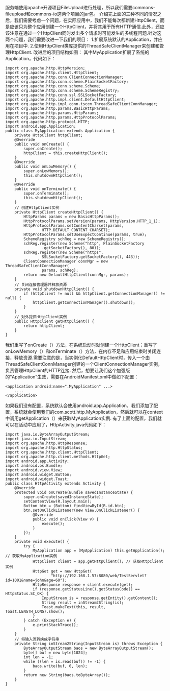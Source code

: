 服务端使用apache开源项目FileUpload进行处理，所以我们需要commons-fileupload和commons-io这两个项目的jar包。
介绍完上面的三种不同的情况之后，我们需要考虑一个问题，在实际应用中，我们不能每次都新建HttpClient，而是应该只为整个应用创建一个HttpClient，并将其用于所有HTTP通信.此外，还应该注意在通过一个HttpClient同时发出多个请求时可能发生的多线程问题.针对这两个问题，我们需要改进一下我们的项目：
1.扩展系统默认的Application，并应用在项目中.
2.使用HttpClient类库提供的ThreadSafeClientManager来创建和管理HttpClient.
改进后的项目结构如图：
其中MyApplication扩展了系统的Application，代码如下：
```  
import org.apache.http.HttpVersion;
import org.apache.http.client.HttpClient;
import org.apache.http.conn.ClientConnectionManager;
import org.apache.http.conn.scheme.PlainSocketFactory;
import org.apache.http.conn.scheme.Scheme;
import org.apache.http.conn.scheme.SchemeRegistry;
import org.apache.http.conn.ssl.SSLSocketFactory;
import org.apache.http.impl.client.DefaultHttpClient;
import org.apache.http.impl.conn.tsccm.ThreadSafeClientConnManager;
import org.apache.http.params.BasicHttpParams;
import org.apache.http.params.HttpParams;
import org.apache.http.params.HttpProtocolParams;
import org.apache.http.protocol.HTTP;
import android.app.Application;
public class MyApplication extends Application {
	private HttpClient httpClient;
	@Override
	public void onCreate() {
		super.onCreate();
		httpClient = this.createHttpClient();
	}
	@Override
	public void onLowMemory() {
		super.onLowMemory();
		this.shutdownHttpClient();
	}
	@Override
	public void onTerminate() {
		super.onTerminate();
		this.shutdownHttpClient();
	}
	// 创建HttpClient实例
	private HttpClient createHttpClient() {
		HttpParams params = new BasicHttpParams();
		HttpProtocolParams.setVersion(params, HttpVersion.HTTP_1_1);
		HttpProtocolParams.setContentCharset(params,
				HTTP.DEFAULT_CONTENT_CHARSET);
		HttpProtocolParams.setUseExpectContinue(params, true);
		SchemeRegistry schReg = new SchemeRegistry();
		schReg.register(new Scheme("http", PlainSocketFactory
				.getSocketFactory(), 80));
		schReg.register(new Scheme("https",
				SSLSocketFactory.getSocketFactory(), 443));
		ClientConnectionManager connMgr = new ThreadSafeClientConnManager(
				params, schReg);
		return new DefaultHttpClient(connMgr, params);
	}
	// 关闭连接管理器并释放资源
	private void shutdownHttpClient() {
		if (httpClient != null && httpClient.getConnectionManager() != null) {
			httpClient.getConnectionManager().shutdown();
		}
	}
	// 对外提供HttpClient实例
	public HttpClient getHttpClient() {
		return httpClient;
	}
}
```
我们重写了onCreate（）方法，在系统启动时就创建一个HttpClient；重写了onLowMemory（）和onTerminate（）方法，在内存不足和应用结束时关闭连接，释放资源.需要注意的是，当实例化DefaultHttpClient时，传入一个由ThreadSafeClientConnManager创建的一个ClientConnectionManager实例，负责管理HttpClient的HTTP连接.
然后，想要让我们这个加强版的“Application”生效，需要在AndroidManifest.xml中做如下配置：
```  
<application android:name=".MyApplication" ...> 
	.... 
</application> 
```
如果我们没有配置，系统默认会使用android.app.Application，我们添加了配置，系统就会使用我们的com.scott.http.MyApplication，然后就可以在context中调用getApplication（）来获取MyApplication实例.
有了上面的配置，我们就可以在活动中应用了，HttpActivity.java代码如下：
```  
import java.io.ByteArrayOutputStream;
import java.io.InputStream;
import org.apache.http.HttpResponse;
import org.apache.http.HttpStatus;
import org.apache.http.client.HttpClient;
import org.apache.http.client.methods.HttpGet;
import android.app.Activity;
import android.os.Bundle;
import android.view.View;
import android.widget.Button;
import android.widget.Toast;
public class HttpActivity extends Activity {
	@Override
	protected void onCreate(Bundle savedInstanceState) {
		super.onCreate(savedInstanceState);
		setContentView(R.layout.main);
		Button btn = (Button) findViewById(R.id.btn);
		btn.setOnClickListener(new View.OnClickListener() {
			@Override
			public void onClick(View v) {
				execute();
			}
		});
	}
	private void execute() {
		try {
			MyApplication app = (MyApplication) this.getApplication(); // 获取MyApplication实例
			HttpClient client = app.getHttpClient(); // 获取HttpClient实例
			HttpGet get = new HttpGet(
					"http://192.168.1.57:8080/web/TestServlet?id=1001&name=john&age=60");
			HttpResponse response = client.execute(get);
			if (response.getStatusLine().getStatusCode() == HttpStatus.SC_OK) {
				InputStream is = response.getEntity().getContent();
				String result = inStream2String(is);
				Toast.makeText(this, result, Toast.LENGTH_LONG).show();
			}
		} catch (Exception e) {
			e.printStackTrace();
		}
	}
	// 将输入流转换成字符串
	private String inStream2String(InputStream is) throws Exception {
		ByteArrayOutputStream baos = new ByteArrayOutputStream();
		byte[] buf = new byte[1024];
		int len = -1;
		while ((len = is.read(buf)) != -1) {
			baos.write(buf, 0, len);
		}
		return new String(baos.toByteArray());
	}
}
```